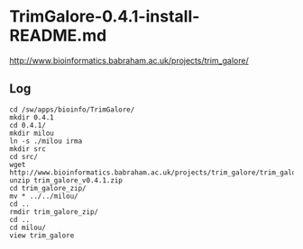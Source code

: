 # TrimGalore-0.4.1-install-README.md

<http://www.bioinformatics.babraham.ac.uk/projects/trim_galore/>

Log
---

    cd /sw/apps/bioinfo/TrimGalore/
    mkdir 0.4.1
    cd 0.4.1/
    mkdir milou
    ln -s ./milou irma
    mkdir src
    cd src/
    wget http://www.bioinformatics.babraham.ac.uk/projects/trim_galore/trim_galore_v0.4.1.zip
    unzip trim_galore_v0.4.1.zip 
    cd trim_galore_zip/
    mv * ../../milou/
    cd ..
    rmdir trim_galore_zip/
    cd ..
    cd milou/
    view trim_galore 

